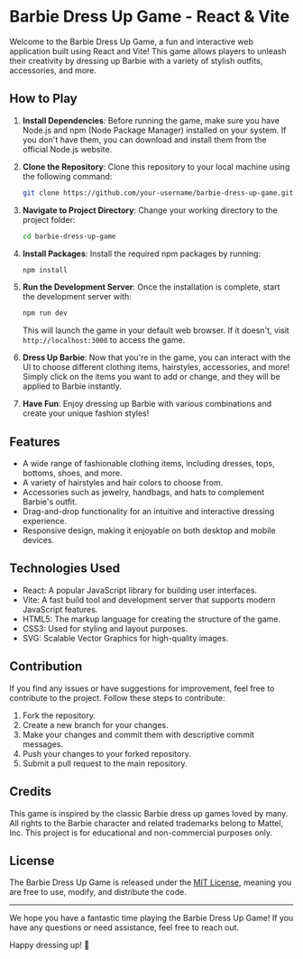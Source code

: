 # Barbie Dress Up Game - React & Vite

Welcome to the Barbie Dress Up Game, a fun and interactive web application built using React and Vite! This game allows players to unleash their creativity by dressing up Barbie with a variety of stylish outfits, accessories, and more.

## How to Play

1. **Install Dependencies**: Before running the game, make sure you have Node.js and npm (Node Package Manager) installed on your system. If you don't have them, you can download and install them from the official Node.js website.

2. **Clone the Repository**: Clone this repository to your local machine using the following command:

   ```bash
   git clone https://github.com/your-username/barbie-dress-up-game.git
   ```

3. **Navigate to Project Directory**: Change your working directory to the project folder:

   ```bash
   cd barbie-dress-up-game
   ```

4. **Install Packages**: Install the required npm packages by running:

   ```bash
   npm install
   ```

5. **Run the Development Server**: Once the installation is complete, start the development server with:

   ```bash
   npm run dev
   ```

   This will launch the game in your default web browser. If it doesn't, visit `http://localhost:3000` to access the game.

6. **Dress Up Barbie**: Now that you're in the game, you can interact with the UI to choose different clothing items, hairstyles, accessories, and more! Simply click on the items you want to add or change, and they will be applied to Barbie instantly.

7. **Have Fun**: Enjoy dressing up Barbie with various combinations and create your unique fashion styles!

## Features

- A wide range of fashionable clothing items, including dresses, tops, bottoms, shoes, and more.
- A variety of hairstyles and hair colors to choose from.
- Accessories such as jewelry, handbags, and hats to complement Barbie's outfit.
- Drag-and-drop functionality for an intuitive and interactive dressing experience.
- Responsive design, making it enjoyable on both desktop and mobile devices.

## Technologies Used

- React: A popular JavaScript library for building user interfaces.
- Vite: A fast build tool and development server that supports modern JavaScript features.
- HTML5: The markup language for creating the structure of the game.
- CSS3: Used for styling and layout purposes.
- SVG: Scalable Vector Graphics for high-quality images.

## Contribution

If you find any issues or have suggestions for improvement, feel free to contribute to the project. Follow these steps to contribute:

1. Fork the repository.
2. Create a new branch for your changes.
3. Make your changes and commit them with descriptive commit messages.
4. Push your changes to your forked repository.
5. Submit a pull request to the main repository.

## Credits

This game is inspired by the classic Barbie dress up games loved by many. All rights to the Barbie character and related trademarks belong to Mattel, Inc. This project is for educational and non-commercial purposes only.

## License

The Barbie Dress Up Game is released under the [MIT License](LICENSE), meaning you are free to use, modify, and distribute the code.

---

We hope you have a fantastic time playing the Barbie Dress Up Game! If you have any questions or need assistance, feel free to reach out.

Happy dressing up! 🎀

